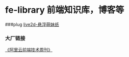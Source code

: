 # fe-library 前端知识库，博客等

###plug
[live2d-悬浮萌妹纸](https://github.com/duia-fe/fe-library/plug/live2d.html '阿里云前端技术周刊')


### 大厂链接

[《阿里云前端技术周刊》](https://github.com/aliyunfe/weekly '阿里云前端技术周刊')

